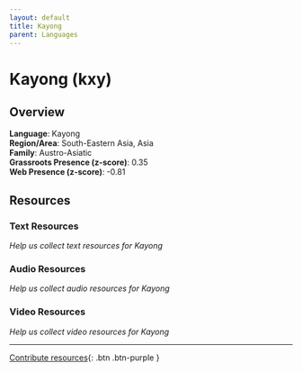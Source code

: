 ```yaml
---
layout: default
title: Kayong
parent: Languages
---
```


# Kayong (kxy)

## Overview

**Language**: Kayong  
**Region/Area**: South-Eastern Asia, Asia  
**Family**: Austro-Asiatic  
**Grassroots Presence (z-score)**: 0.35  
**Web Presence (z-score)**: -0.81  

## Resources

### Text Resources
*Help us collect text resources for Kayong*

### Audio Resources
*Help us collect audio resources for Kayong*

### Video Resources
*Help us collect video resources for Kayong*

---

[Contribute resources](https://forms.office.com/e/1SfLJx3u1r){: .btn .btn-purple }
